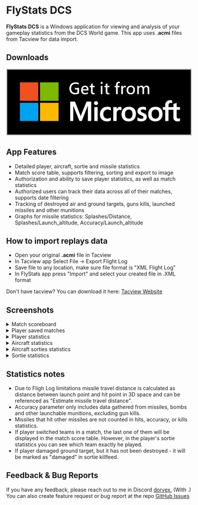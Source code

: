 
# FlyStats DCS

**FlyStats DCS** is a Windows application for viewing and analysis of your gameplay statistics from the DCS World game. This app uses **.acmi** files from Tacview for data import.

## Downloads

[![App Download](images/windows_store.png)](https://apps.microsoft.com/404/product?id=9NDXX6S70978)

## App Features
- Detailed player, aircraft, sortie and missile statistics
- Match score table, supports filtering, sorting and export to image
- Authorization and ability to save player statistics, as well as match statistics
- Authorized users can track their data across all of their matches, supports date filtering
- Tracking of destroyed air and ground targets, guns kills, launched missiles and other munitions
- Graphs for missile statistics: Splashes/Distance, Splashes/Launch_altitude, Accuracy/Launch_altitude

## How to import replays data
- Open your original **.acmi** file in Tacview
- In Tacview app Select File -> Export Flight Log
- Save file to any location, make sure file format is "XML Flight Log"
- In FlyStats app press "Import" and select your created file in .XML format

Don't have tacview? You can download it here: [Tacview Website](https://www.tacview.net/)

## Screenshots
<details>

<summary>Match scoreboard</summary>

![Match scoreboard](screenshots/screenshot_scoreboard.png)

</details>

<details>

<summary>Player saved matches </summary>

![Player saved matches ](screenshots/screenshot_matches.png)

</details>

<details>

<summary>Player statistics</summary>

![Player statistics](screenshots/screenshot_player.png)

</details>

<details>

<summary>Aircraft statistics</summary>

![Aircraft statistics](screenshots/screenshot_airframe.png)

</details>

<details>

<summary>Aircraft sorties statistics</summary>

![Aircraft sorties statistics](screenshots/screenshot_airframe_sorties.png)

</details>

<details>

<summary>Sortie statistics</summary>

![Sortie statistics](screenshots/screenshot_sortie.png)

</details>

## Statistics notes
- Due to Fligh Log limitations missile travel distance is calculated as distance between launch point and hit point in 3D space and can be referenced as "Estimate missile travel distance".
- Accuracy parameter only includes data gathered from missiles, bombs and other launchable munitions, excluding gun kills.
- Missiles that hit other missiles are not counted in hits, accuracy, or kills statistics.
- If player switched teams in a match, the last one of them will be displayed in the match score table. However, in the player's sortie statistics you can see which team exactly he played.
- If player damaged ground target, but it has not been destroyed - it will be marked as "damaged" in sortie killfeed.

## Feedback & Bug Reports

If you have any feedback, please reach out to me in Discord [dorvex.](https://discordapp.com/users/dorvex.) (With .)\
You can also create feature request or bug report at the repo [GitHub Issues](https://github.com/Dorvex/FlyStats-DCS-Public/issues)
